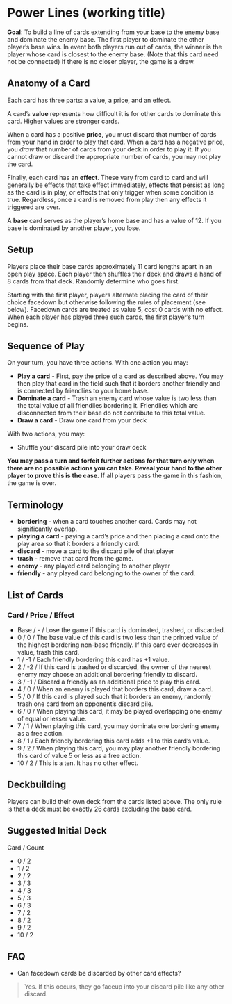 # Power Lines (working title)

**Goal**: To build a line of cards extending from your base to the enemy base and dominate the enemy base. The first player to dominate the other player’s base wins. In event both players run out of cards, the winner is the player whose card is closest to the enemy base. (Note that this card need not be connected) If there is no closer player, the game is a draw.

## Anatomy of a Card

Each card has three parts: a value, a price, and an effect.

A card’s **value** represents how difficult it is for other cards to dominate this card. Higher values are stronger cards.

When a card has a positive **price**, you must discard that number of cards from your hand in order to play that card. When a card has a negative price, you _draw_ that number of cards from your deck in order to play it. If you cannot draw or discard the appropriate number of cards, you may not play the card.

Finally, each card has an **effect**. These vary from card to card and will generally be effects that take effect immediately, effects that persist as long as the card is in play, or effects that only trigger when some condition is true. Regardless, once a card is removed from play then any effects it triggered are over.

A **base** card serves as the player’s home base and has a value of 12. If you base is dominated by another player, you lose.

## Setup

Players place their base cards approximately 11 card lengths apart in an open play space. Each player then shuffles their deck and draws a hand of 8 cards from that deck. Randomly determine who goes first.

Starting with the first player, players alternate placing the card of their choice facedown but otherwise following the rules of placement (see below). Facedown cards are treated as value 5, cost 0 cards with no effect. When each player has played three such cards, the first player’s turn begins.

## Sequence of Play

On your turn, you have three actions. With one action you may:

* **Play a card** - First, pay the price of a card as described above. You may then play that card in the field such that it borders another friendly and is connected by friendlies to your home base.
* **Dominate a card** - Trash an enemy card whose value is two less than the total value of all friendlies bordering it. Friendlies which are disconnected from their base do not contribute to this total value.
* **Draw a card** - Draw one card from your deck

With two actions, you may:

* Shuffle your discard pile into your draw deck

**You may pass a turn and forfeit further actions for that turn only when there are no possible actions you can take. Reveal your hand to the other player to prove this is the case.** If all players pass the game in this fashion, the game is over.

## Terminology

* **bordering** - when a card touches another card. Cards may not significantly overlap.
* **playing a card** - paying a card’s price and then placing a card onto the play area so that it borders a friendly card. 
* **discard** - move a card to the discard pile of that player
* **trash** - remove that card from the game.
* **enemy** - any played card belonging to another player
* **friendly** - any played card belonging to the owner of the card.

## List of Cards
### Card / Price / Effect
* Base / - / Lose the game if this card is dominated, trashed, or discarded.
* 0 / 0 / The base value of this card is two less than the printed value of the highest bordering non-base friendly. If this card ever decreases in value, trash this card.
* 1 / -1 / Each friendly bordering this card has +1 value.
* 2 / -2 / If this card is trashed or discarded, the owner of the nearest enemy may choose an additional bordering friendly to discard. 
* 3 / -1 / Discard a friendly as an additional price to play this card.
* 4 / 0 / When an enemy is played that borders this card, draw a card.
* 5 / 0 / If this card is played such that it borders an enemy, randomly trash one card from an opponent’s discard pile.
* 6 / 0 / When playing this card, it may be played overlapping one enemy of equal or lesser value.
* 7 / 1 / When playing this card, you may dominate one bordering enemy as a free action.
* 8 / 1 / Each friendly bordering this card adds +1 to this card’s value.
* 9 / 2 / When playing this card, you may play another friendly bordering this card of value 5 or less as a free action.
* 10 / 2 / This is a ten. It has no other effect.

## Deckbuilding

Players can build their own deck from the cards listed above. The only rule is that a deck must be exactly 26 cards excluding the base card.

## Suggested Initial Deck
Card / Count
* 0  / 2
* 1  / 2
* 2  / 2
* 3  / 3
* 4  / 3
* 5  / 3
* 6  / 3
* 7  / 2
* 8  / 2
* 9  / 2
* 10 / 2

## FAQ

* Can facedown cards be discarded by other card effects?

> Yes. If this occurs, they go faceup into your discard pile like any other discard.
